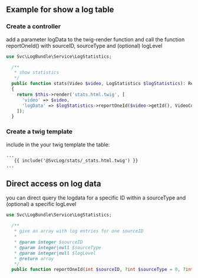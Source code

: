 
## Example for show a log table

### Create a controller

add a parameter logData to the twig-render function and call the function reportOneId() with sourceID, sourceType and (optional) logLevel

```php
use Svc\LogBundle\Service\LogStatistics;

  /**
   * show statistics
   */
  public function stats(Video $video, LogStatistics $logStatistics): Response
  {
    return $this->render('stats.html.twig', [
      'video' => $video,
      'logData' => $logStatistics->reportOneId($video->getId(), VideoController::OBJ_TYPE_VIDEO)
    ]);    
  }
  ```

### Create a twig template

include in the your twig template the table:

```twig
...
   {{ include('@SvcLog/stats/_stats.html.twig') }}
...
```

## Direct access on log data

you can direct query the logdata for a specific ID within a sourceType and (optional) a specific logLevel

```php
use Svc\LogBundle\Service\LogStatistics;

  /**
   * give an array with log entries for one sourceID
   *
   * @param integer $sourceID
   * @param integer|null $sourceType
   * @param integer|null $logLevel
   * @return array
   */
  public function reportOneId(int $sourceID, ?int $sourceType = 0, ?int $logLevel = EventLog::LEVEL_DATA): array 
```